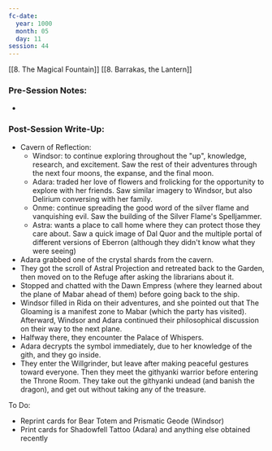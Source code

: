 ```yaml
---
fc-date:
  year: 1000
  month: 05
  day: 11
session: 44
---
```

[[8. The Magical Fountain]] [[8. Barrakas, the Lantern]]

### Pre-Session Notes:
* 


### Post-Session Write-Up:

* Cavern of Reflection:
	* Windsor: to continue exploring throughout the "up", knowledge, research, and excitement. Saw the rest of their adventures through the next four moons, the expanse, and the final moon.
	* Adara: traded her love of flowers and frolicking for the opportunity to explore with her friends. Saw similar imagery to Windsor, but also Delirium conversing with her family.
	* Onme: continue spreading the good word of the silver flame and vanquishing evil. Saw the building of the Silver Flame's Spelljammer.
	* Astra: wants a place to call home where they can protect those they care about. Saw a quick image of Dal Quor and the multiple portal of different versions of Eberron (although they didn't know what they were seeing)
* Adara grabbed one of the crystal shards from the cavern.
* They got the scroll of Astral Projection and retreated back to the Garden, then moved on to the Refuge after asking the librarians about it.
* Stopped and chatted with the Dawn Empress (where they learned about the plane of Mabar ahead of them) before going back to the ship.
* Windsor filled in Rida on their adventures, and she pointed out that The Gloaming is a manifest zone to Mabar (which the party has visited). Afterward, Windsor and Adara continued their philosophical discussion on their way to the next plane.
* Halfway there, they encounter the Palace of Whispers.
* Adara decrypts the symbol immediately, due to her knowledge of the gith, and they go inside.
* They enter the Willgrinder, but leave after making peaceful gestures toward everyone. Then they meet the githyanki warrior before entering the Throne Room. They take out the githyanki undead (and banish the dragon), and get out without taking any of the treasure.


To Do:
* Reprint cards for Bear Totem and Prismatic Geode (Windsor)
* Print cards for Shadowfell Tattoo (Adara) and anything else obtained recently
